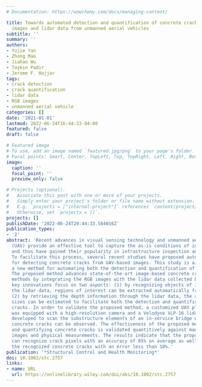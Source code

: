 ```yaml
---
# Documentation: https://wowchemy.com/docs/managing-content/

title: Towards automated detection and quantification of concrete cracks using integrated
  images and lidar data from unmanned aerial vehicles
subtitle: ''
summary: ''
authors:
- Yujie Yan
- Zhong Mao
- Jiahao Wu
- Taşkın Padır
- Jerome F. Hajjar
tags:
- crack detection
- crack quantification
- lidar data
- RGB images
- unmanned aerial vehicle
categories: []
date: '2021-01-01'
lastmod: 2022-06-24T16:44:33-04:00
featured: false
draft: false

# Featured image
# To use, add an image named `featured.jpg/png` to your page's folder.
# Focal points: Smart, Center, TopLeft, Top, TopRight, Left, Right, BottomLeft, Bottom, BottomRight.
image:
  caption: ''
  focal_point: ''
  preview_only: false

# Projects (optional).
#   Associate this post with one or more of your projects.
#   Simply enter your project's folder or file name without extension.
#   E.g. `projects = ["internal-project"]` references `content/project/deep-learning/index.md`.
#   Otherwise, set `projects = []`.
projects: []
publishDate: '2022-06-24T20:44:33.584016Z'
publication_types:
- '2'
abstract: 'Recent advances in visual sensing technology and unmanned aerial vehicle
  (UAV) provide an effective tool to capture the as-is conditions of infrastructure
  and thus have gained their popularity in infrastructure inspection and documentation.
  To facilitate this process, several recent studies have proposed automated methods
  for detecting concrete cracks from UAV-based images. This study is aimed at proposing
  a new method for automating both the detection and quantification of concrete cracks.
  The proposed method advances state-of-the-art image-based concrete crack detection
  methods by integrating the RGB images with the lidar data collected by UAV. The
  key innovations focus on two aspects: (1) by recognizing objects of interest in
  the lidar data, regions of interest can be extracted automatically from the images;
  (2) by retrieving the depth information through the lidar data, the actual pixel
  sizes can be estimated to facilitate both the detection and quantification of concrete
  cracks. In order to validate the proposed method, a customized UAV platform that
  was equipped with a high-resolution camera and a Velodyne VLP-16 lidar scanner was
  developed to scan the substructure elements of an in-service bridge where multiple
  concrete cracks can be observed. The effectiveness of the proposed method in recognizing
  and quantifying concrete cracks is validated quantitively against manually annotated
  images and physical measurements. The results indicate that the proposed approach
  can recognize crack pixels with an accuracy of 85% on average as well as quantify
  the recognized concrete cracks with an error less than 10%.'
publication: '*Structural Control and Health Monitoring*'
doi: 10.1002/stc.2757
links:
- name: URL
  url: https://onlinelibrary.wiley.com/doi/abs/10.1002/stc.2757
---
```

